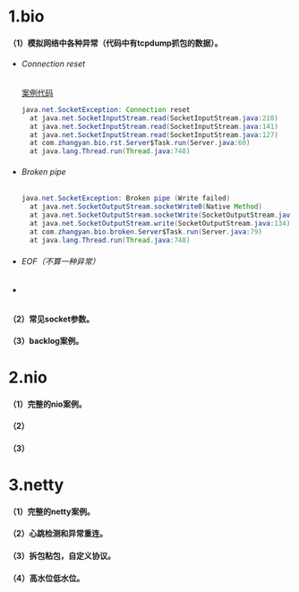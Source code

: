 # 1.bio
####   （1）模拟网络中各种异常（代码中有tcpdump抓包的数据）。

- ###### Connection reset

  [案例代码](https://github.com/sybnfkn/advanced-netty/tree/master/src/main/java/com/zhangyan/bio/rst)

  ```java
  java.net.SocketException: Connection reset
  	at java.net.SocketInputStream.read(SocketInputStream.java:210)
  	at java.net.SocketInputStream.read(SocketInputStream.java:141)
  	at java.net.SocketInputStream.read(SocketInputStream.java:127)
  	at com.zhangyan.bio.rst.Server$Task.run(Server.java:60)
  	at java.lang.Thread.run(Thread.java:748)
  ```

- ###### Broken pipe

  

  ```java
  java.net.SocketException: Broken pipe (Write failed)
  	at java.net.SocketOutputStream.socketWrite0(Native Method)
  	at java.net.SocketOutputStream.socketWrite(SocketOutputStream.java:111)
  	at java.net.SocketOutputStream.write(SocketOutputStream.java:134)
  	at com.zhangyan.bio.broken.Server$Task.run(Server.java:79)
  	at java.lang.Thread.run(Thread.java:748)
  ```

  

- ###### EOF（不算一种异常）

  

  

- #### 

#### （2）常见socket参数。

#### （3）backlog案例。





# 2.nio
####   （1）完整的nio案例。

####   （2）

####   （3）

# 3.netty
####   （1）完整的netty案例。

####   （2）心跳检测和异常重连。

####   （3）拆包粘包，自定义协议。

####   （4）高水位低水位。